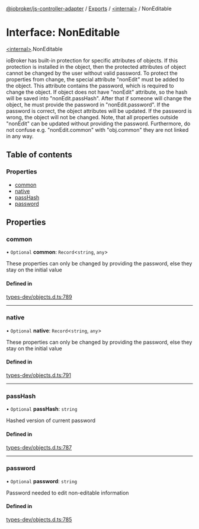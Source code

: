 [@iobroker/js-controller-adapter](../README.md) / [Exports](../modules.md) / [\<internal\>](../modules/internal_.md) / NonEditable

# Interface: NonEditable

[\<internal\>](../modules/internal_.md).NonEditable

ioBroker has built-in protection for specific attributes of objects. If this protection is installed in the object, then the protected attributes of object cannot be changed by the user without valid password.
To protect the properties from change, the special attribute "nonEdit" must be added to the object. This attribute contains the password, which is required to change the object.
If object does not have "nonEdit" attribute, so the hash will be saved into "nonEdit.passHash". After that if someone will change the object, he must provide the password in "nonEdit.password".
If the password is correct, the object attributes will be updated. If the password is wrong, the object will not be changed.
Note, that all properties outside "nonEdit" can be updated without providing the password. Furthermore, do not confuse e.g. "nonEdit.common" with "obj.common" they are not linked in any way.

## Table of contents

### Properties

- [common](internal_.NonEditable.md#common)
- [native](internal_.NonEditable.md#native)
- [passHash](internal_.NonEditable.md#passhash)
- [password](internal_.NonEditable.md#password)

## Properties

### common

• `Optional` **common**: `Record`\<`string`, `any`\>

These properties can only be changed by providing the password, else they stay on the initial value

#### Defined in

[types-dev/objects.d.ts:789](https://github.com/ioBroker/ioBroker.js-controller/blob/12b5c7f4/packages/types-dev/objects.d.ts#L789)

___

### native

• `Optional` **native**: `Record`\<`string`, `any`\>

These properties can only be changed by providing the password, else they stay on the initial value

#### Defined in

[types-dev/objects.d.ts:791](https://github.com/ioBroker/ioBroker.js-controller/blob/12b5c7f4/packages/types-dev/objects.d.ts#L791)

___

### passHash

• `Optional` **passHash**: `string`

Hashed version of current password

#### Defined in

[types-dev/objects.d.ts:787](https://github.com/ioBroker/ioBroker.js-controller/blob/12b5c7f4/packages/types-dev/objects.d.ts#L787)

___

### password

• `Optional` **password**: `string`

Password needed to edit non-editable information

#### Defined in

[types-dev/objects.d.ts:785](https://github.com/ioBroker/ioBroker.js-controller/blob/12b5c7f4/packages/types-dev/objects.d.ts#L785)
